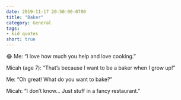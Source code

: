 ```yaml
---
date: 2019-11-17 20:50:00-0700
title: "Baker"
category: General
tags:
- kid quotes
short: true
---
```


😂 Me: “I love how much you help and love cooking.”

Micah (age 7): “That’s because I want to be a baker when I grow up!”

Me: “Oh great! What do you want to bake?”

Micah: “I don’t know... Just stuff in a fancy restaurant.”
